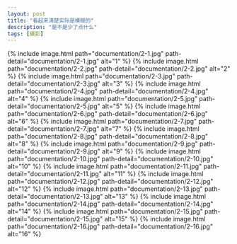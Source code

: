 ```yaml
---
layout: post
title: "看起来清楚实际是模糊的"
description: "是不是少了点什么"
tags: [摄影]
---
```



{% include image.html path="documentation/2-1.jpg" path-detail="documentation/2-1.jpg" alt="1" %}
{% include image.html path="documentation/2-2.jpg" path-detail="documentation/2-2.jpg" alt="2" %}
{% include image.html path="documentation/2-3.jpg" path-detail="documentation/2-3.jpg" alt="3" %}
{% include image.html path="documentation/2-4.jpg" path-detail="documentation/2-4.jpg" alt="4" %}
{% include image.html path="documentation/2-5.jpg" path-detail="documentation/2-5.jpg" alt="5" %}
{% include image.html path="documentation/2-6.jpg" path-detail="documentation/2-6.jpg" alt="6" %}
{% include image.html path="documentation/2-7.jpg" path-detail="documentation/2-7.jpg" alt="7" %}
{% include image.html path="documentation/2-8.jpg" path-detail="documentation/2-8.jpg" alt="8" %}
{% include image.html path="documentation/2-9.jpg" path-detail="documentation/2-9.jpg" alt="9" %}
{% include image.html path="documentation/2-10.jpg" path-detail="documentation/2-10.jpg" alt="10" %}
{% include image.html path="documentation/2-11.jpg" path-detail="documentation/2-11.jpg" alt="11" %}
{% include image.html path="documentation/2-12.jpg" path-detail="documentation/2-12.jpg" alt="12" %}
{% include image.html path="documentation/2-13.jpg" path-detail="documentation/2-13.jpg" alt="13" %}
{% include image.html path="documentation/2-14.jpg" path-detail="documentation/2-14.jpg" alt="14" %}
{% include image.html path="documentation/2-15.jpg" path-detail="documentation/2-15.jpg" alt="15" %}
{% include image.html path="documentation/2-16.jpg" path-detail="documentation/2-16.jpg" alt="16" %}